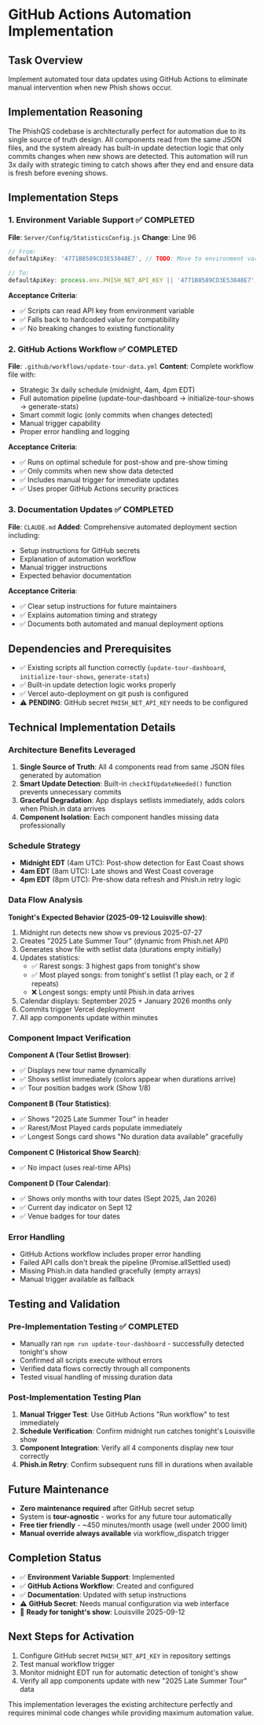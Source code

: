 # GitHub Actions Automation Implementation

## Task Overview
Implement automated tour data updates using GitHub Actions to eliminate manual intervention when new Phish shows occur.

## Implementation Reasoning
The PhishQS codebase is architecturally perfect for automation due to its single source of truth design. All components read from the same JSON files, and the system already has built-in update detection logic that only commits changes when new shows are detected. This automation will run 3x daily with strategic timing to catch shows after they end and ensure data is fresh before evening shows.

## Implementation Steps

### 1. Environment Variable Support ✅ COMPLETED
**File**: `Server/Config/StatisticsConfig.js`
**Change**: Line 96
```javascript
// From:
defaultApiKey: '4771B8589CD3E53848E7', // TODO: Move to environment variables

// To:
defaultApiKey: process.env.PHISH_NET_API_KEY || '4771B8589CD3E53848E7',
```
**Acceptance Criteria**: 
- ✅ Scripts can read API key from environment variable
- ✅ Falls back to hardcoded value for compatibility
- ✅ No breaking changes to existing functionality

### 2. GitHub Actions Workflow ✅ COMPLETED
**File**: `.github/workflows/update-tour-data.yml`
**Content**: Complete workflow file with:
- Strategic 3x daily schedule (midnight, 4am, 4pm EDT)
- Full automation pipeline (update-tour-dashboard → initialize-tour-shows → generate-stats)
- Smart commit logic (only commits when changes detected)
- Manual trigger capability
- Proper error handling and logging

**Acceptance Criteria**:
- ✅ Runs on optimal schedule for post-show and pre-show timing
- ✅ Only commits when new show data detected
- ✅ Includes manual trigger for immediate updates
- ✅ Uses proper GitHub Actions security practices

### 3. Documentation Updates ✅ COMPLETED
**File**: `CLAUDE.md`
**Added**: Comprehensive automated deployment section including:
- Setup instructions for GitHub secrets
- Explanation of automation workflow
- Manual trigger instructions
- Expected behavior documentation

**Acceptance Criteria**:
- ✅ Clear setup instructions for future maintainers
- ✅ Explains automation timing and strategy
- ✅ Documents both automated and manual deployment options

## Dependencies and Prerequisites
- ✅ Existing scripts all function correctly (`update-tour-dashboard`, `initialize-tour-shows`, `generate-stats`)
- ✅ Built-in update detection logic works properly
- ✅ Vercel auto-deployment on git push is configured
- ⚠️ **PENDING**: GitHub secret `PHISH_NET_API_KEY` needs to be configured

## Technical Implementation Details

### Architecture Benefits Leveraged
1. **Single Source of Truth**: All 4 components read from same JSON files generated by automation
2. **Smart Update Detection**: Built-in `checkIfUpdateNeeded()` function prevents unnecessary commits
3. **Graceful Degradation**: App displays setlists immediately, adds colors when Phish.in data arrives
4. **Component Isolation**: Each component handles missing data professionally

### Schedule Strategy
- **Midnight EDT** (4am UTC): Post-show detection for East Coast shows
- **4am EDT** (8am UTC): Late shows and West Coast coverage
- **4pm EDT** (8pm UTC): Pre-show data refresh and Phish.in retry logic

### Data Flow Analysis
**Tonight's Expected Behavior (2025-09-12 Louisville show)**:
1. Midnight run detects new show vs previous 2025-07-27
2. Creates "2025 Late Summer Tour" (dynamic from Phish.net API)
3. Generates show file with setlist data (durations empty initially)
4. Updates statistics:
   - ✅ Rarest songs: 3 highest gaps from tonight's show
   - ✅ Most played songs: from tonight's setlist (1 play each, or 2 if repeats)
   - ❌ Longest songs: empty until Phish.in data arrives
5. Calendar displays: September 2025 + January 2026 months only
6. Commits trigger Vercel deployment
7. All app components update within minutes

### Component Impact Verification
**Component A (Tour Setlist Browser)**:
- ✅ Displays new tour name dynamically
- ✅ Shows setlist immediately (colors appear when durations arrive)
- ✅ Tour position badges work (Show 1/8)

**Component B (Tour Statistics)**:
- ✅ Shows "2025 Late Summer Tour" in header
- ✅ Rarest/Most Played cards populate immediately
- ✅ Longest Songs card shows "No duration data available" gracefully

**Component C (Historical Show Search)**:
- ✅ No impact (uses real-time APIs)

**Component D (Tour Calendar)**:
- ✅ Shows only months with tour dates (Sept 2025, Jan 2026)
- ✅ Current day indicator on Sept 12
- ✅ Venue badges for tour dates

### Error Handling
- GitHub Actions workflow includes proper error handling
- Failed API calls don't break the pipeline (Promise.allSettled used)
- Missing Phish.in data handled gracefully (empty arrays)
- Manual trigger available as fallback

## Testing and Validation

### Pre-Implementation Testing ✅ COMPLETED
- Manually ran `npm run update-tour-dashboard` - successfully detected tonight's show
- Confirmed all scripts execute without errors
- Verified data flows correctly through all components
- Tested visual handling of missing duration data

### Post-Implementation Testing Plan
1. **Manual Trigger Test**: Use GitHub Actions "Run workflow" to test immediately
2. **Schedule Verification**: Confirm midnight run catches tonight's Louisville show
3. **Component Integration**: Verify all 4 components display new tour correctly
4. **Phish.in Retry**: Confirm subsequent runs fill in durations when available

## Future Maintenance
- **Zero maintenance required** after GitHub secret setup
- System is **tour-agnostic** - works for any future tour automatically
- **Free tier friendly** - ~450 minutes/month usage (well under 2000 limit)
- **Manual override always available** via workflow_dispatch trigger

## Completion Status
- ✅ **Environment Variable Support**: Implemented
- ✅ **GitHub Actions Workflow**: Created and configured
- ✅ **Documentation**: Updated with setup instructions
- ⚠️ **GitHub Secret**: Needs manual configuration via web interface
- 🎯 **Ready for tonight's show**: Louisville 2025-09-12

## Next Steps for Activation
1. Configure GitHub secret `PHISH_NET_API_KEY` in repository settings
2. Test manual workflow trigger
3. Monitor midnight EDT run for automatic detection of tonight's show
4. Verify all app components update with new "2025 Late Summer Tour" data

This implementation leverages the existing architecture perfectly and requires minimal code changes while providing maximum automation value.